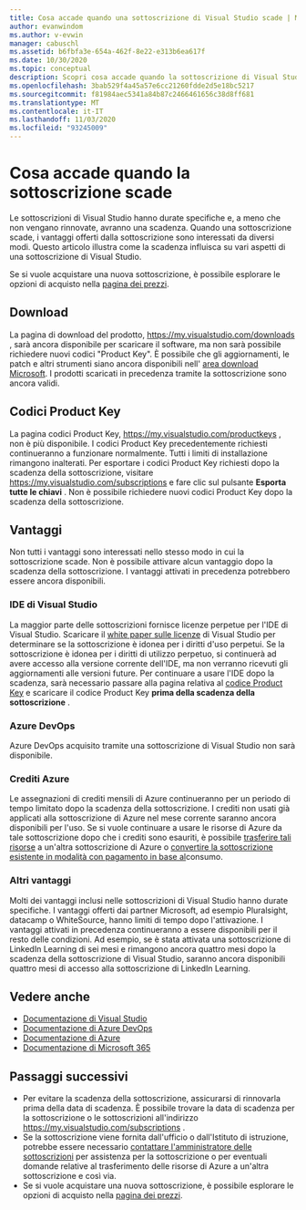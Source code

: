 ```yaml
---
title: Cosa accade quando una sottoscrizione di Visual Studio scade | Microsoft Docs
author: evanwindom
ms.author: v-evwin
manager: cabuschl
ms.assetid: b6fbfa3e-654a-462f-8e22-e313b6ea617f
ms.date: 10/30/2020
ms.topic: conceptual
description: Scopri cosa accade quando la sottoscrizione di Visual Studio scade
ms.openlocfilehash: 3bab529f4a45a57e6cc21260fdde2d5e18bc5217
ms.sourcegitcommit: f81984aec5341a84b87c2466461656c38d8ff681
ms.translationtype: MT
ms.contentlocale: it-IT
ms.lasthandoff: 11/03/2020
ms.locfileid: "93245009"
---
```

# <a name="what-happens-when-your-subscription-expires"></a>Cosa accade quando la sottoscrizione scade
Le sottoscrizioni di Visual Studio hanno durate specifiche e, a meno che non vengano rinnovate, avranno una scadenza.  Quando una sottoscrizione scade, i vantaggi offerti dalla sottoscrizione sono interessati da diversi modi.  Questo articolo illustra come la scadenza influisca su vari aspetti di una sottoscrizione di Visual Studio. 

Se si vuole acquistare una nuova sottoscrizione, è possibile esplorare le opzioni di acquisto nella [pagina dei prezzi](https://visualstudio.microsoft.com/vs/pricing).

## <a name="downloads"></a>Download
La pagina di download del prodotto, <https://my.visualstudio.com/downloads> , sarà ancora disponibile per scaricare il software, ma non sarà possibile richiedere nuovi codici "Product Key".  È possibile che gli aggiornamenti, le patch e altri strumenti siano ancora disponibili nell' [area download Microsoft](https://www.microsoft.com/downloads).  I prodotti scaricati in precedenza tramite la sottoscrizione sono ancora validi.

## <a name="product-keys"></a>Codici Product Key
La pagina codici Product Key, <https://my.visualstudio.com/productkeys> , non è più disponibile.  I codici Product Key precedentemente richiesti continueranno a funzionare normalmente.  Tutti i limiti di installazione rimangono inalterati.  Per esportare i codici Product Key richiesti dopo la scadenza della sottoscrizione, visitare <https://my.visualstudio.com/subscriptions> e fare clic sul pulsante **Esporta tutte le chiavi** .  Non è possibile richiedere nuovi codici Product Key dopo la scadenza della sottoscrizione.

## <a name="benefits"></a>Vantaggi 
Non tutti i vantaggi sono interessati nello stesso modo in cui la sottoscrizione scade.  Non è possibile attivare alcun vantaggio dopo la scadenza della sottoscrizione.  I vantaggi attivati in precedenza potrebbero essere ancora disponibili.  

### <a name="visual-studio-ide"></a>IDE di Visual Studio
La maggior parte delle sottoscrizioni fornisce licenze perpetue per l'IDE di Visual Studio. Scaricare il [white paper sulle licenze](https://aka.ms/vslicensing) di Visual Studio per determinare se la sottoscrizione è idonea per i diritti d'uso perpetui.  Se la sottoscrizione è idonea per i diritti di utilizzo perpetuo, si continuerà ad avere accesso alla versione corrente dell'IDE, ma non verranno ricevuti gli aggiornamenti alle versioni future. Per continuare a usare l'IDE dopo la scadenza, sarà necessario passare alla pagina relativa al [codice Product Key](https://my.visualstudio.com/productkeys) e scaricare il codice Product Key **prima della scadenza della sottoscrizione** .

### <a name="azure-devops"></a>Azure DevOps
Azure DevOps acquisito tramite una sottoscrizione di Visual Studio non sarà disponibile.  

### <a name="azure-credits"></a>Crediti Azure
Le assegnazioni di crediti mensili di Azure continueranno per un periodo di tempo limitato dopo la scadenza della sottoscrizione.  I crediti non usati già applicati alla sottoscrizione di Azure nel mese corrente saranno ancora disponibili per l'uso.  Se si vuole continuare a usare le risorse di Azure da tale sottoscrizione dopo che i crediti sono esauriti, è possibile [trasferire tali risorse](/azure/azure-resource-manager/management/move-resource-group-and-subscription) a un'altra sottoscrizione di Azure o [convertire la sottoscrizione esistente in modalità con pagamento in base al](/azure/cost-management-billing/manage/spending-limit#remove-the-spending-limit-in-azure-portal)consumo.

### <a name="other-benefits"></a>Altri vantaggi 
Molti dei vantaggi inclusi nelle sottoscrizioni di Visual Studio hanno durate specifiche.  I vantaggi offerti dai partner Microsoft, ad esempio Pluralsight, datacamp o WhiteSource, hanno limiti di tempo dopo l'attivazione.  I vantaggi attivati in precedenza continueranno a essere disponibili per il resto delle condizioni.  Ad esempio, se è stata attivata una sottoscrizione di LinkedIn Learning di sei mesi e rimangono ancora quattro mesi dopo la scadenza della sottoscrizione di Visual Studio, saranno ancora disponibili quattro mesi di accesso alla sottoscrizione di LinkedIn Learning.  

## <a name="see-also"></a>Vedere anche
- [Documentazione di Visual Studio](/visualstudio/)
- [Documentazione di Azure DevOps](/azure/devops/)
- [Documentazione di Azure](/azure/)
- [Documentazione di Microsoft 365](/microsoft-365/)

## <a name="next-steps"></a>Passaggi successivi
- Per evitare la scadenza della sottoscrizione, assicurarsi di rinnovarla prima della data di scadenza.  È possibile trovare la data di scadenza per la sottoscrizione o le sottoscrizioni all'indirizzo <https://my.visualstudio.com/subscriptions> .
- Se la sottoscrizione viene fornita dall'ufficio o dall'Istituto di istruzione, potrebbe essere necessario [contattare l'amministratore delle sottoscrizioni](contact-my-admin.md) per assistenza per la sottoscrizione o per eventuali domande relative al trasferimento delle risorse di Azure a un'altra sottoscrizione e così via.
- Se si vuole acquistare una nuova sottoscrizione, è possibile esplorare le opzioni di acquisto nella [pagina dei prezzi](https://visualstudio.microsoft.com/vs/pricing).